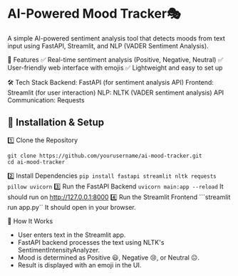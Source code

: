 # AI-Powered Mood Tracker🎭

A simple AI-powered sentiment analysis tool that detects moods from text input using FastAPI, Streamlit, and NLP (VADER Sentiment Analysis).

🚀 Features
✅ Real-time sentiment analysis (Positive, Negative, Neutral)
✅ User-friendly web interface with emojis
✅ Lightweight and easy to set up

🛠 Tech Stack
Backend: FastAPI (for sentiment analysis API)
Frontend: Streamlit (for user interaction)
NLP: NLTK (VADER sentiment analysis)
API Communication: Requests

## 📌 Installation & Setup
1️⃣ Clone the Repository
   ```
   git clone https://github.com/yourusername/ai-mood-tracker.git
   cd ai-mood-tracker
   ```
2️⃣ Install Dependencies
   ```pip install fastapi streamlit nltk requests pillow uvicorn```
3️⃣ Run the FastAPI Backend
   ```uvicorn main:app --reload```
It should run on http://127.0.0.1:8000
4️⃣ Run the Streamlit Frontend
   ```streamlit run app.py``
It should open in your browser.

🔬 How It Works
- User enters text in the Streamlit app.
- FastAPI backend processes the text using NLTK's SentimentIntensityAnalyzer.
- Mood is determined as Positive 😃, Negative 😢, or Neutral 😐.
- Result is displayed with an emoji in the UI.


